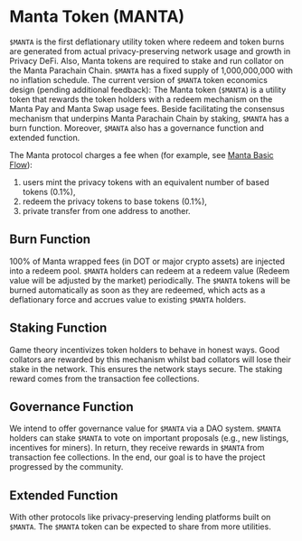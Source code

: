# Manta Token (MANTA)

`$MANTA` is the first deflationary utility token where redeem and token burns are generated from actual privacy-preserving network usage and growth in Privacy DeFi. Also, Manta tokens are required to stake and run collator on the Manta Parachain Chain. `$MANTA` has a fixed supply of 1,000,000,000 with no inflation schedule. The current version of `$MANTA` token economics design (pending additional feedback):
The Manta token (`$MANTA`) is a utility token that rewards the token holders with a redeem mechanism on the Manta Pay and Manta Swap usage fees. Beside facilitating the consensus mechanism that underpins Manta Parachain Chain by staking, `$MANTA` has a burn function. Moreover, `$MANTA` also has a governance function and extended function.

The Manta protocol charges a fee when (for example, see [Manta Basic Flow](https://docsend.com/view/mk9md4r78q8577be)):

1. users mint the privacy tokens with an equivalent number of based tokens (0.1%),
1. redeem the privacy tokens to base tokens (0.1%),
1. private transfer from one address to another.

## Burn Function

100% of Manta wrapped fees (in DOT or major crypto assets) are injected into a redeem pool. `$MANTA` holders can redeem at a redeem value (Redeem value will be adjusted by the market) periodically. The `$MANTA` tokens will be burned automatically as soon as they are redeemed, which acts as a deflationary force and accrues value to existing `$MANTA` holders.

## Staking Function

Game theory incentivizes token holders to behave in honest ways. Good collators are rewarded by this mechanism whilst bad collators will lose their stake in the network. This ensures the network stays secure. The staking reward comes from the transaction fee collections.

## Governance Function

We intend to offer governance value for `$MANTA` via a DAO system. `$MANTA` holders can stake `$MANTA` to vote on important proposals (e.g., new listings, incentives for miners). In return, they receive rewards in `$MANTA` from transaction fee collections. In the end, our goal is to have the project progressed by the community.

## Extended Function

With other protocols like privacy-preserving lending platforms built on `$MANTA`. The `$MANTA` token can be expected to share from more utilities.
